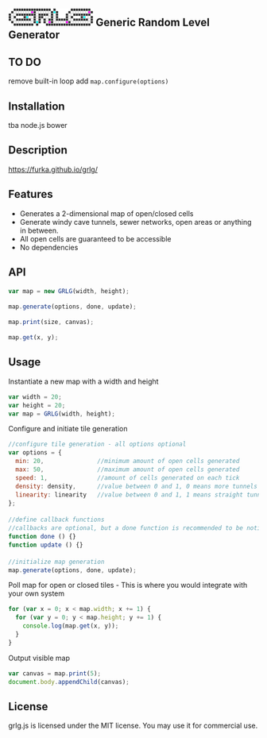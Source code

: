## ![Alt text](demo/assets/grlg-logo.png) Generic Random Level Generator

## TO DO
remove built-in loop
add `map.configure(options)`

## Installation
tba
node.js
bower

## Description
https://furka.github.io/grlg/

## Features

- Generates a 2-dimensional map of open/closed cells
- Generate windy cave tunnels, sewer networks, open areas or anything in between.
- All open cells are guaranteed to be accessible
- No dependencies

## API

```javascript
var map = new GRLG(width, height);
```

```javascript
map.generate(options, done, update);
```

```javascript
map.print(size, canvas);
```

```javascript
map.get(x, y);
```

## Usage

Instantiate a new map with a width and height

```javascript
var width = 20;
var height = 20;
var map = GRLG(width, height);
```

Configure and initiate tile generation

```javascript
//configure tile generation - all options optional
var options = {
  min: 20,               //minimum amount of open cells generated
  max: 50,               //maximum amount of open cells generated
  speed: 1,              //amount of cells generated on each tick
  density: density,      //value between 0 and 1, 0 means more tunnels
  linearity: linearity   //value between 0 and 1, 1 means straight tunnels
};

//define callback functions
//callbacks are optional, but a done function is recommended to be notified when generation is complete
function done () {}
function update () {}

//initialize map generation
map.generate(options, done, update);
```

Poll map for open or closed tiles - This is where you would integrate with your own system

```javascript
for (var x = 0; x < map.width; x += 1) {
  for (var y = 0; y < map.height; y += 1) {
    console.log(map.get(x, y));
  }
}
```

Output visible map

```javascript
var canvas = map.print(5);
document.body.appendChild(canvas);
```


## License
grlg.js is licensed under the MIT license. You may use it for commercial use.
